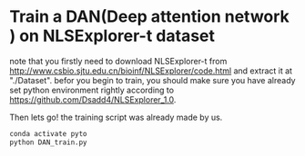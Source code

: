 # Train a DAN(Deep attention network ) on NLSExplorer-t dataset
note that you firstly need to download NLSExplorer-t from http://www.csbio.sjtu.edu.cn/bioinf/NLSExplorer/code.html
and extract it at "./Dataset".
befor you begin to train, you should make sure you have already set python environment rightly according to 
https://github.com/Dsadd4/NLSExplorer_1.0.

Then lets go! the training script was already made by us.
```bash
conda activate pyto
python DAN_train.py
```




